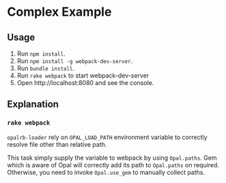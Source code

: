 # Complex Example

## Usage

1. Run `npm install`.
2. Run `npm install -g webpack-dev-server`.
3. Run `bundle install`.
4. Run `rake webpack` to start webpack-dev-server
4. Open http://localhost:8080 and see the console.

## Explanation

### `rake webpack`

`opalrb-loader` rely on `OPAL_LOAD_PATH` environment variable to correctly resolve file other than relative path.

This task simply supply the variable to webpack by using `Opal.paths`. Gem which is aware of Opal will correctly add its path to `Opal.paths` on required. Otherwise, you need to invoke `Opal.use_gem` to manually collect paths.
